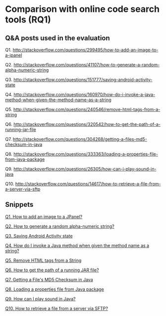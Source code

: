 # Comparison with online code search tools (RQ1)

## Q&A posts used in the evaluation

Q1. http://stackoverflow.com/questions/299495/how-to-add-an-image-to-a-jpanel

Q2. http://stackoverflow.com/questions/41107/how-to-generate-a-random-alpha-numeric-string

Q3. http://stackoverflow.com/questions/151777/saving-android-activity-state

Q4. http://stackoverflow.com/questions/160970/how-do-i-invoke-a-java-method-when-given-the-method-name-as-a-string

Q5. http://stackoverflow.com/questions/240546/remove-html-tags-from-a-string

Q6. http://stackoverflow.com/questions/320542/how-to-get-the-path-of-a-running-jar-file

Q7. http://stackoverflow.com/questions/304268/getting-a-files-md5-checksum-in-java

Q8. http://stackoverflow.com/questions/333363/loading-a-properties-file-from-java-package

Q9. http://stackoverflow.com/questions/26305/how-can-i-play-sound-in-java

Q10. http://stackoverflow.com/questions/14617/how-to-retrieve-a-file-from-a-server-via-sftp

## Snippets

[Q1. How to add an image to a JPanel?](/evaluation/onlinequery/snippets/Q01_How_to_add_an_image_to_a_JPanel)

[Q2. How to generate a random alpha-numeric string?](/evaluation/onlinequery/snippets/Q02_How_to_generate_a_random_alpha-numeric_string)

[Q3. Saving Android Activity state](/evaluation/onlinequery/snippets/Q03_Saving_Android_Activity_state)

[Q4. How do I invoke a Java method when given the method name as a string?](/evaluation/onlinequery/snippets/Q04_How_do_I_invoke_a_Java_method_when_given_the_method_name_as_a_string)

[Q5. Remove HTML tags from a String](/evaluation/onlinequery/snippets/Q05_Remove_HTML_tags_from_a_String)

[Q6. How to get the path of a running JAR file?](/evaluation/onlinequery/snippets/Q06_How_to_get_the_path_of_a_running_JAR_file)

[Q7. Getting a File's MD5 Checksum in Java](/evaluation/onlinequery/snippets/Q07_Getting_a_File's_MD5_Checksum_in_Java)

[Q8. Loading a properties file from Java package](/evaluation/onlinequery/snippets/Q08_Loading_a_properties_file_from_Java_package)

[Q9. How can I play sound in Java?](/evaluation/onlinequery/snippets/Q09_How_can_I_play_sound_in_Java)

[Q10. How to retrieve a file from a server via SFTP?](/evaluation/onlinequery/snippets/Q10_How_to_retrieve_a_file_from_a_server_via_SFTP)
